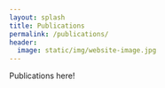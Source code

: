 ```yaml
---
layout: splash
title: Publications
permalink: /publications/
header:
  image: static/img/website-image.jpg
---
```


Publications here!
